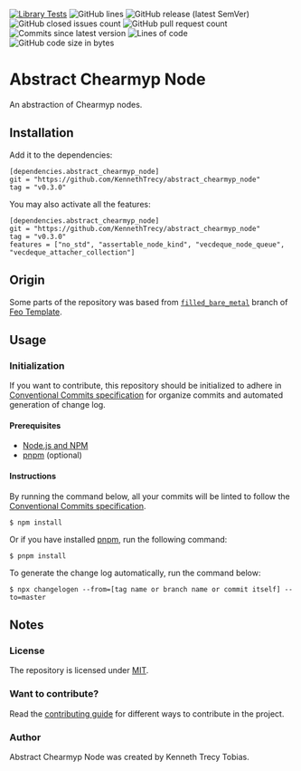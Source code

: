 [![Library Tests](https://img.shields.io/github/actions/workflow/status/KennethTrecy/abstract_chearmyp_node/library.yml?style=for-the-badge)](https://github.com/KennethTrecy/abstract_chearmyp_node/actions/workflows/library.yml)
![GitHub lines](https://img.shields.io/github/license/KennethTrecy/abstract_chearmyp_node?style=for-the-badge)
![GitHub release (latest SemVer)](https://img.shields.io/github/v/release/KennethTrecy/abstract_chearmyp_node?style=for-the-badge&display_name=tag&sort=semver)
![GitHub closed issues count](https://img.shields.io/github/issues-closed/KennethTrecy/abstract_chearmyp_node?style=for-the-badge)
![GitHub pull request count](https://img.shields.io/github/issues-pr-closed/KennethTrecy/abstract_chearmyp_node?style=for-the-badge)
![Commits since latest version](https://img.shields.io/github/commits-since/KennethTrecy/abstract_chearmyp_node/latest?style=for-the-badge)
![Lines of code](https://img.shields.io/tokei/lines/github/KennethTrecy/abstract_chearmyp_node?style=for-the-badge)
![GitHub code size in bytes](https://img.shields.io/github/repo-size/KennethTrecy/abstract_chearmyp_node?style=for-the-badge)

# Abstract Chearmyp Node
An abstraction of Chearmyp nodes.

## Installation
Add it to the dependencies:
```
[dependencies.abstract_chearmyp_node]
git = "https://github.com/KennethTrecy/abstract_chearmyp_node"
tag = "v0.3.0"
```

You may also activate all the features:
```
[dependencies.abstract_chearmyp_node]
git = "https://github.com/KennethTrecy/abstract_chearmyp_node"
tag = "v0.3.0"
features = ["no_std", "assertable_node_kind", "vecdeque_node_queue", "vecdeque_attacher_collection"]
```

## Origin
Some parts of the repository was based from [`filled_bare_metal`] branch of [Feo Template].

## Usage

### Initialization
If you want to contribute, this repository should be initialized to adhere in [Conventional Commits specification] for organize
commits and automated generation of change log.

#### Prerequisites
- [Node.js and NPM]
- [pnpm] (optional)

#### Instructions
By running the command below, all your commits will be linted to follow the [Conventional Commits
specification].
```
$ npm install
```

Or if you have installed [pnpm], run the following command:
```
$ pnpm install
```

To generate the change log automatically, run the command below:
```
$ npx changelogen --from=[tag name or branch name or commit itself] --to=master
```

## Notes

### License
The repository is licensed under [MIT].

### Want to contribute?
Read the [contributing guide] for different ways to contribute in the project.

### Author
Abstract Chearmyp Node was created by Kenneth Trecy Tobias.

[`filled_bare_metal`]: https://github.com/KennethTrecy/feo_template/tree/filled_bare_metal
[Feo Template]: https://github.com/KennethTrecy/feo_template
[MIT]: https://github.com/KennethTrecy/abstract_cheamyp_node/blob/master/LICENSE
[Node.js and NPM]: https://nodejs.org/en/
[pnpm]: https://pnpm.io/installation
[Conventional Commits specification]: https://www.conventionalcommits.org/en/v1.0.0/
[contributing guide]: ./CONTRIBUTING.md
